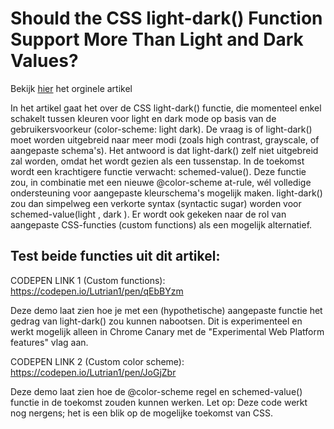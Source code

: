 # Should the CSS light-dark() Function Support More Than Light and Dark Values?

Bekijk [hier](https://css-tricks.com/should-the-css-light-dark-function-support-more-than-light-and-dark-values/#aa-custom-color-schemes) het orginele artikel



In het artikel gaat het over de CSS light-dark() functie, die momenteel enkel schakelt tussen kleuren voor light en dark mode op basis van de gebruikersvoorkeur (color-scheme: light dark).
De vraag is of light-dark() moet worden uitgebreid naar meer modi (zoals high contrast, grayscale, of aangepaste schema's). Het antwoord is dat light-dark() zelf niet uitgebreid zal worden, omdat het wordt gezien als een tussenstap.
In de toekomst wordt een krachtigere functie verwacht: schemed-value(). Deze functie zou, in combinatie met een nieuwe @color-scheme at-rule, wél volledige ondersteuning voor aangepaste kleurschema's mogelijk maken. light-dark() zou dan simpelweg een verkorte syntax (syntactic sugar) worden voor schemed-value(light <kleur>, dark <kleur>).
Er wordt ook gekeken naar de rol van aangepaste CSS-functies (custom functions) als een mogelijk alternatief.

## Test beide functies uit dit artikel:
CODEPEN LINK 1 (Custom functions): https://codepen.io/Lutrian1/pen/qEbBYzm

Deze demo laat zien hoe je met een (hypothetische) aangepaste functie het gedrag van light-dark() zou kunnen nabootsen. Dit is experimenteel en werkt mogelijk alleen in Chrome Canary met de "Experimental Web Platform features" vlag aan.

CODEPEN LINK 2 (Custom color scheme): https://codepen.io/Lutrian1/pen/JoGjZbr

Deze demo laat zien hoe de @color-scheme regel en schemed-value() functie in de toekomst zouden kunnen werken. Let op: Deze code werkt nog nergens; het is een blik op de mogelijke toekomst van CSS.
